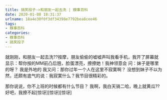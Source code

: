 ```yaml
---
title: 搞笑段子->和朋友一起去洗 | 糗事百科
date: 2020-01-08 18:31:37
urlname: 18a4e30f0f3df34398e7792bea8cee46
tags: 
- 糗事百科
categories:
- 糗事百科
- 搞笑段子
---
```

就刚刚，和朋友一起去洗??按摩，朋友偷偷的嘘嘘声叫我看手机，我开了屏幕就显示：帮你按的MM前凸后翘，脸蛋漂亮，撩撩她！我神领意会                             问：妹子是哪里的呀？                                  我是外地的                                                我又问：那你过年一个人在这里不寂寞啊？     没想到妹子不以为然，还颇有底气的说：我寂寞什么？我节目很精彩的。

那你说说，你不上班的时候都有什么节目？    我啊，我白天骑二哈，晚上就黄瓜??                          好吧，我撩不起[惊讶][惊讶][惊讶]


